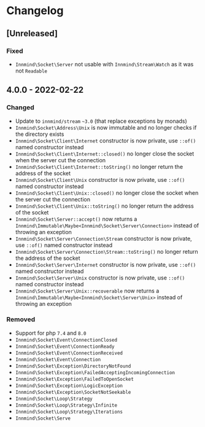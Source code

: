 # Changelog

## [Unreleased]

### Fixed

- `Innmind\Socket\Server` not usable with `Innmind\Stream\Watch` as it was not `Readable`

## 4.0.0 - 2022-02-22

### Changed

- Update to `innmind/stream` `~3.0` (that replace exceptions by monads)
- `Innmind\Socket\Address\Unix` is now immutable and no longer checks if the directory exists
- `Innmind\Socket\Client\Internet` constructor is now private, use `::of()` named constructor instead
- `Innmind\Socket\Client\Internet::closed()` no longer close the socket when the server cut the connection
- `Innmind\Socket\Client\Internet::toString()` no longer return the address of the socket
- `Innmind\Socket\Client\Unix` constructor is now private, use `::of()` named constructor instead
- `Innmind\Socket\Client\Unix::closed()` no longer close the socket when the server cut the connection
- `Innmind\Socket\Client\Unix::toString()` no longer return the address of the socket
- `Innmind\Socket\Server::accept()` now returns a `Innmind\Immutable\Maybe<Innmind\Socket\Server\Connection>` instead of throwing an exception
- `Innmind\Socket\Server\Connection\Stream` constructor is now private, use `::of()` named constructor instead
- `Innmind\Socket\Server\Connection\Stream::toString()` no longer return the address of the socket
- `Innmind\Socket\Server\Internet` constructor is now private, use `::of()` named constructor instead
- `Innmind\Socket\Server\Unix` constructor is now private, use `::of()` named constructor instead
- `Innmind\Socket\Server\Unix::recoverable` now returns a `Innmind\Immutable\Maybe<Innmind\Socket\Server\Unix>` instead of throwing an exception

### Removed

- Support for php `7.4` and `8.0`
- `Innmind\Socket\Event\ConnectionClosed`
- `Innmind\Socket\Event\ConnectionReady`
- `Innmind\Socket\Event\ConnectionReceived`
- `Innmind\Socket\Event\Connection`
- `Innmind\Socket\Exception\DirectoryNotFound`
- `Innmind\Socket\Exception\FailedAcceptingIncomingConnection`
- `Innmind\Socket\Exception\FailedToOpenSocket`
- `Innmind\Socket\Exception\LogicException`
- `Innmind\Socket\Exception\SocketNotSeekable`
- `Innmind\Socket\Loop\Strategy`
- `Innmind\Socket\Loop\Strategy\Infinite`
- `Innmind\Socket\Loop\Strategy\Iterations`
- `Innmind\Socket\Serve`
